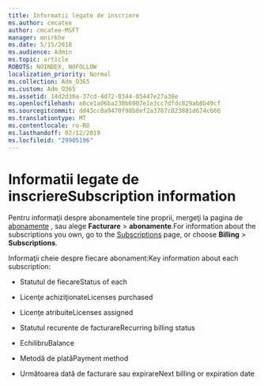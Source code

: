 ```yaml
---
title: Informatii legate de inscriere
ms.author: cmcatee
author: cmcatee-MSFT
manager: mnirkhe
ms.date: 5/15/2018
ms.audience: Admin
ms.topic: article
ROBOTS: NOINDEX, NOFOLLOW
localization_priority: Normal
ms.collection: Adm_O365
ms.custom: Adm_O365
ms.assetid: 14d2d36a-37cd-4d72-8344-85447e27a38e
ms.openlocfilehash: e8ce1a06ba230b6907e1e3cc7dfdc829ab8b49cf
ms.sourcegitcommit: dd43cc0a9470f98b8ef2a3787c823801d674c666
ms.translationtype: MT
ms.contentlocale: ro-RO
ms.lasthandoff: 02/12/2019
ms.locfileid: "29905196"
---
```

# <a name="subscription-information"></a><span data-ttu-id="d1a29-102">Informatii legate de inscriere</span><span class="sxs-lookup"><span data-stu-id="d1a29-102">Subscription information</span></span>

<span data-ttu-id="d1a29-103">Pentru informaţii despre abonamentele tine proprii, mergeţi la pagina de [abonamente](https://go.microsoft.com/fwlink/p/?linkid=842054) , sau alege **Facturare** \> **abonamente**.</span><span class="sxs-lookup"><span data-stu-id="d1a29-103">For information about the subscriptions you own, go to the [Subscriptions](https://go.microsoft.com/fwlink/p/?linkid=842054) page, or choose **Billing** \> **Subscriptions**.</span></span>
  
<span data-ttu-id="d1a29-104">Informaţii cheie despre fiecare abonament:</span><span class="sxs-lookup"><span data-stu-id="d1a29-104">Key information about each subscription:</span></span>
  
- <span data-ttu-id="d1a29-105">Statutul de fiecare</span><span class="sxs-lookup"><span data-stu-id="d1a29-105">Status of each</span></span>
    
- <span data-ttu-id="d1a29-106">Licenţe achiziţionate</span><span class="sxs-lookup"><span data-stu-id="d1a29-106">Licenses purchased</span></span>
    
- <span data-ttu-id="d1a29-107">Licenţe atribuite</span><span class="sxs-lookup"><span data-stu-id="d1a29-107">Licenses assigned</span></span>
    
- <span data-ttu-id="d1a29-108">Statutul recurente de facturare</span><span class="sxs-lookup"><span data-stu-id="d1a29-108">Recurring billing status</span></span>
    
- <span data-ttu-id="d1a29-109">Echilibru</span><span class="sxs-lookup"><span data-stu-id="d1a29-109">Balance</span></span>
    
- <span data-ttu-id="d1a29-110">Metodă de plată</span><span class="sxs-lookup"><span data-stu-id="d1a29-110">Payment method</span></span>
    
- <span data-ttu-id="d1a29-111">Următoarea dată de facturare sau expirare</span><span class="sxs-lookup"><span data-stu-id="d1a29-111">Next billing or expiration date</span></span>
    

